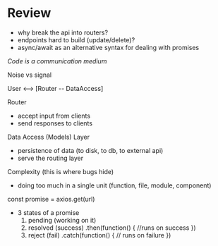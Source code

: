 # Review 

- why break the api into routers?
- endpoints hard to build (update/delete)?
- async/await as an alternative syntax for dealing with promises 

_Code is a communication medium_

Noise vs signal

User <--> [Router -- DataAccess]

Router 
- accept input from clients 
- send responses to clients

Data Access (Models) Layer

- persistence of data (to disk, to db, to external api)
- serve the routing layer

Complexity (this is where bugs hide)
- doing too much in a single unit (function, file, module, component)

const promise = axios.get(url)
- 3 states of a promise 
  1. pending (working on it)
  2. resolved (success) .then(function() { //runs on success })
  3. reject (fail) .catch(function() { // runs on failure })

